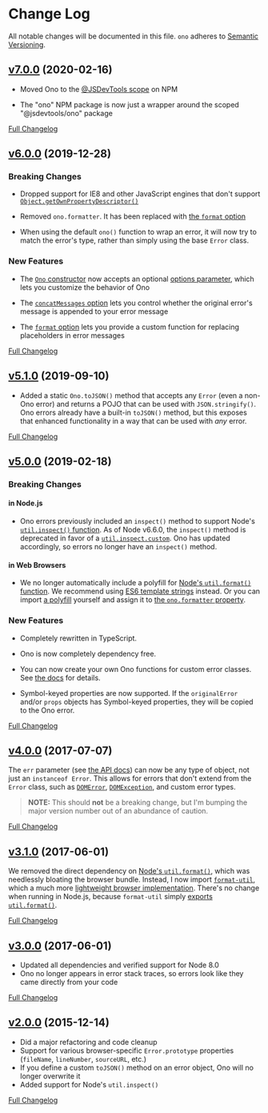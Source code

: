 Change Log
=======================================
All notable changes will be documented in this file.
`ono` adheres to [Semantic Versioning](http://semver.org/).


[v7.0.0](https://github.com/JS-DevTools/ono/tree/v7.0.0) (2020-02-16)
----------------------------------------------------------------------------------------------------

- Moved Ono to the [@JSDevTools scope](https://www.npmjs.com/org/jsdevtools) on NPM

- The "ono" NPM package is now just a wrapper around the scoped "@jsdevtools/ono" package


[Full Changelog](https://github.com/JS-DevTools/ono/compare/v6.0.1...v7.0.0)


[v6.0.0](https://github.com/JS-DevTools/ono/tree/v6.0.0) (2019-12-28)
----------------------------------------------------------------------------------------------------

### Breaking Changes

- Dropped support for IE8 and other JavaScript engines that don't support [`Object.getOwnPropertyDescriptor()`](https://developer.mozilla.org/en-US/docs/Web/JavaScript/Reference/Global_Objects/Object/getOwnPropertyDescriptor)

- Removed `ono.formatter`.  It has been replaced with [the `format` option](https://github.com/JS-DevTools/ono#format-option)

- When using the default `ono()` function to wrap an error, it will now try to match the error's type, rather than simply using the base `Error` class.

### New Features

- The [`Ono` constructor](https://github.com/JS-DevTools/ono#onoerror-options) now accepts an optional [options parameter](https://github.com/JS-DevTools/ono#options), which lets you customize the behavior of Ono

- The [`concatMessages` option](https://github.com/JS-DevTools/ono#concatmessages-option) lets you control whether the original error's message is appended to your error message

- The [`format` option](https://github.com/JS-DevTools/ono#format-option) lets you provide a custom function for replacing placeholders in error messages


[Full Changelog](https://github.com/JS-DevTools/ono/compare/v5.1.0...v6.0.0)


[v5.1.0](https://github.com/JS-DevTools/ono/tree/v5.1.0) (2019-09-10)
----------------------------------------------------------------------------------------------------

- Added a static `Ono.toJSON()` method that accepts any `Error` (even a non-Ono error) and returns a POJO that can be used with `JSON.stringify()`.  Ono errors already have a built-in `toJSON()` method, but this exposes that enhanced functionality in a way that can be used with _any_ error.

[Full Changelog](https://github.com/JS-DevTools/ono/compare/v5.0.2...v5.1.0)



[v5.0.0](https://github.com/JS-DevTools/ono/tree/v5.0.0) (2019-02-18)
----------------------------------------------------------------------------------------------------
### Breaking Changes

#### in Node.js

- Ono errors previously included an `inspect()` method to support Node's [`util.inspect()` function](https://nodejs.org/api/util.html#util_util_inspect_object_options).  As of Node v6.6.0, the `inspect()` method is deprecated in favor of a [`util.inspect.custom`](https://nodejs.org/api/util.html#util_util_inspect_custom).  Ono has updated accordingly, so errors no longer have an `inspect()` method.

#### in Web Browsers

- We no longer automatically include a polyfill for [Node's `util.format()` function](https://nodejs.org/api/util.html#util_util_format_format_args).  We recommend using [ES6 template strings](https://developer.mozilla.org/en-US/docs/Web/JavaScript/Reference/Template_literals) instead. Or you can import [a polyfill](https://github.com/tmpfs/format-util) yourself and assign it to [the `ono.formatter` property](https://jstools.dev/ono/#onoformatter).

### New Features

- Completely rewritten in TypeScript.

- Ono is now completely dependency free.

- You can now create your own Ono functions for custom error classes.  See [the docs](https://jstools.dev/ono/#custom-error-classes) for details.

- Symbol-keyed properties are now supported.  If the `originalError` and/or `props` objects has Symbol-keyed properties, they will be copied to the Ono error.

[Full Changelog](https://github.com/JS-DevTools/ono/compare/v4.0.11...v5.0.0)



[v4.0.0](https://github.com/JS-DevTools/ono/tree/v4.0.0) (2017-07-07)
----------------------------------------------------------------------------------------------------
The `err` parameter (see [the API docs](https://github.com/JS-DevTools/ono#api)) can now be any type of object, not just an `instanceof Error`. This allows for errors that don't extend from the `Error` class, such as [`DOMError`](https://developer.mozilla.org/en-US/docs/Web/API/DOMError), [`DOMException`](https://developer.mozilla.org/en-US/docs/Web/API/DOMException), and custom error types.

> **NOTE:** This should **not** be a breaking change, but I'm bumping the major version number out of an abundance of caution.

[Full Changelog](https://github.com/JS-DevTools/ono/compare/v3.1.0...v4.0.0)



[v3.1.0](https://github.com/JS-DevTools/ono/tree/v3.1.0) (2017-06-01)
----------------------------------------------------------------------------------------------------
We removed the direct dependency on [Node's `util.format()`](https://nodejs.org/api/util.html#util_util_format_format_args), which was needlessly bloating the browser bundle. Instead, I now import [`format-util`](https://www.npmjs.com/package/format-util), which a much more [lightweight browser implementation](https://github.com/tmpfs/format-util/blob/f88c550ef10c5aaadc15a7ebab595f891bb385e1/format.js).  There's no change when running in Node.js, because `format-util` simply [exports `util.format()`](https://github.com/tmpfs/format-util/blob/392628c5d45e558589f2f19ffb9d79d4b5540010/index.js#L1).

[Full Changelog](https://github.com/JS-DevTools/ono/compare/v3.0.0...v3.1.0)



[v3.0.0](https://github.com/JS-DevTools/ono/tree/v3.0.0) (2017-06-01)
----------------------------------------------------------------------------------------------------
- Updated all dependencies and verified support for Node 8.0
- Ono no longer appears in error stack traces, so errors look like they came directly from your code

[Full Changelog](https://github.com/JS-DevTools/ono/compare/v2.0.0...v3.0.0)



[v2.0.0](https://github.com/JS-DevTools/ono/tree/v2.0.0) (2015-12-14)
----------------------------------------------------------------------------------------------------
- Did a major refactoring and code cleanup
- Support for various browser-specific `Error.prototype` properties (`fileName`, `lineNumber`, `sourceURL`, etc.)
- If you define a custom `toJSON()` method on an error object, Ono will no longer overwrite it
- Added support for Node's `util.inspect()`

[Full Changelog](https://github.com/JS-DevTools/ono/compare/v1.0.22...v2.0.0)
